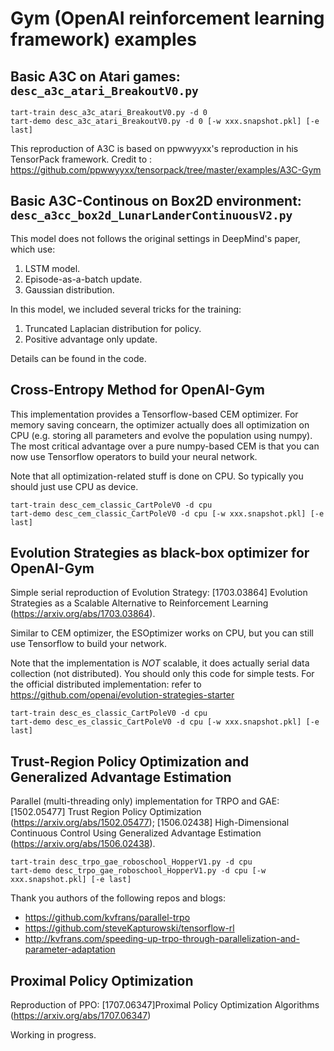 # Gym (OpenAI reinforcement learning framework) examples

## Basic A3C on Atari games: `desc_a3c_atari_BreakoutV0.py`

```
tart-train desc_a3c_atari_BreakoutV0.py -d 0 
tart-demo desc_a3c_atari_BreakoutV0.py -d 0 [-w xxx.snapshot.pkl] [-e last]
```

This reproduction of A3C is based on ppwwyyxx's reproduction in his TensorPack framework.
Credit to : https://github.com/ppwwyyxx/tensorpack/tree/master/examples/A3C-Gym


## Basic A3C-Continous on Box2D environment: `desc_a3cc_box2d_LunarLanderContinuousV2.py`

This model does not follows the original settings in DeepMind's paper, which use:
1. LSTM model.
2. Episode-as-a-batch update.
3. Gaussian distribution.

In this model, we included several tricks for the training:
1. Truncated Laplacian distribution for policy.
2. Positive advantage only update.

Details can be found in the code.


## Cross-Entropy Method for OpenAI-Gym

This implementation provides a Tensorflow-based CEM optimizer. For memory saving concearn, the optimizer actually does
all optimization on CPU (e.g. storing all parameters and evolve the population using numpy). The most critical
advantage over a pure numpy-based CEM is that you can now use Tensorflow operators to build your neural network.

Note that all optimization-related stuff is done on CPU. So typically you should just use CPU as device.

```
tart-train desc_cem_classic_CartPoleV0 -d cpu
tart-demo desc_cem_classic_CartPoleV0 -d cpu [-w xxx.snapshot.pkl] [-e last]
```

## Evolution Strategies as black-box optimizer for OpenAI-Gym

Simple serial reproduction of Evolution Strategy: [1703.03864] Evolution Strategies as a Scalable Alternative to
Reinforcement Learning (https://arxiv.org/abs/1703.03864).

Similar to CEM optimizer, the ESOptimizer works on CPU, but you can still use Tensorflow to build your network.

Note that the implementation is *NOT* scalable, it does actually serial data collection (not distributed). You should
only this code for simple tests. For the official distributed implementation: refer to
https://github.com/openai/evolution-strategies-starter

```
tart-train desc_es_classic_CartPoleV0 -d cpu
tart-demo desc_es_classic_CartPoleV0 -d cpu [-w xxx.snapshot.pkl] [-e last]
```

## Trust-Region Policy Optimization and Generalized Advantage Estimation

Parallel (multi-threading only) implementation for TRPO and GAE: 
[1502.05477] Trust Region Policy Optimization (https://arxiv.org/abs/1502.05477); 
[1506.02438] High-Dimensional Continuous Control Using Generalized Advantage Estimation (https://arxiv.org/abs/1506.02438).

```
tart-train desc_trpo_gae_roboschool_HopperV1.py -d cpu
tart-demo desc_trpo_gae_roboschool_HopperV1.py -d cpu [-w xxx.snapshot.pkl] [-e last]
```

Thank you authors of the following repos and blogs:
- https://github.com/kvfrans/parallel-trpo
- https://github.com/steveKapturowski/tensorflow-rl
- http://kvfrans.com/speeding-up-trpo-through-parallelization-and-parameter-adaptation


## Proximal Policy Optimization

Reproduction of PPO: [1707.06347]Proximal Policy Optimization Algorithms (https://arxiv.org/abs/1707.06347)

Working in progress.

